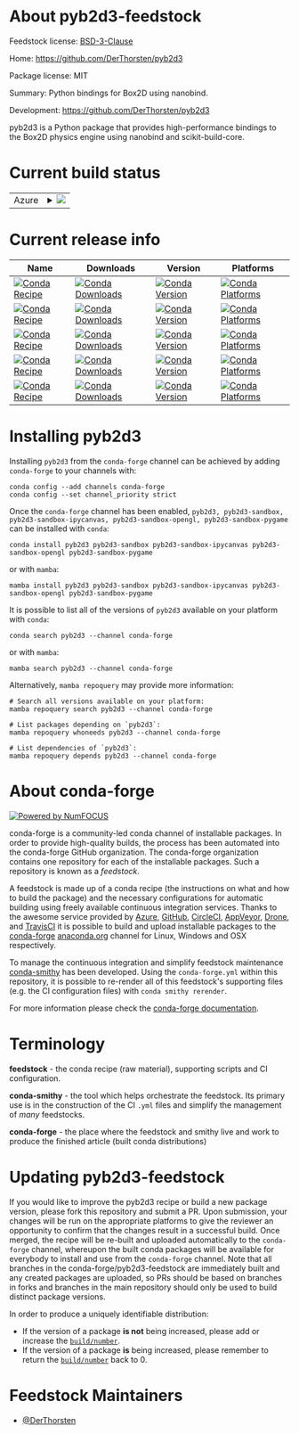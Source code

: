 About pyb2d3-feedstock
======================

Feedstock license: [BSD-3-Clause](https://github.com/conda-forge/pyb2d3-feedstock/blob/main/LICENSE.txt)

Home: https://github.com/DerThorsten/pyb2d3

Package license: MIT

Summary: Python bindings for Box2D using nanobind.

Development: https://github.com/DerThorsten/pyb2d3

pyb2d3 is a Python package that provides high-performance bindings to the Box2D physics engine using nanobind and scikit-build-core.

Current build status
====================


<table>
    
  <tr>
    <td>Azure</td>
    <td>
      <details>
        <summary>
          <a href="https://dev.azure.com/conda-forge/feedstock-builds/_build/latest?definitionId=26345&branchName=main">
            <img src="https://dev.azure.com/conda-forge/feedstock-builds/_apis/build/status/pyb2d3-feedstock?branchName=main">
          </a>
        </summary>
        <table>
          <thead><tr><th>Variant</th><th>Status</th></tr></thead>
          <tbody><tr>
              <td>linux_64</td>
              <td>
                <a href="https://dev.azure.com/conda-forge/feedstock-builds/_build/latest?definitionId=26345&branchName=main">
                  <img src="https://dev.azure.com/conda-forge/feedstock-builds/_apis/build/status/pyb2d3-feedstock?branchName=main&jobName=linux&configuration=linux%20linux_64_" alt="variant">
                </a>
              </td>
            </tr><tr>
              <td>osx_64_python3.10.____cpython</td>
              <td>
                <a href="https://dev.azure.com/conda-forge/feedstock-builds/_build/latest?definitionId=26345&branchName=main">
                  <img src="https://dev.azure.com/conda-forge/feedstock-builds/_apis/build/status/pyb2d3-feedstock?branchName=main&jobName=osx&configuration=osx%20osx_64_python3.10.____cpython" alt="variant">
                </a>
              </td>
            </tr><tr>
              <td>osx_64_python3.11.____cpython</td>
              <td>
                <a href="https://dev.azure.com/conda-forge/feedstock-builds/_build/latest?definitionId=26345&branchName=main">
                  <img src="https://dev.azure.com/conda-forge/feedstock-builds/_apis/build/status/pyb2d3-feedstock?branchName=main&jobName=osx&configuration=osx%20osx_64_python3.11.____cpython" alt="variant">
                </a>
              </td>
            </tr><tr>
              <td>osx_64_python3.12.____cpython</td>
              <td>
                <a href="https://dev.azure.com/conda-forge/feedstock-builds/_build/latest?definitionId=26345&branchName=main">
                  <img src="https://dev.azure.com/conda-forge/feedstock-builds/_apis/build/status/pyb2d3-feedstock?branchName=main&jobName=osx&configuration=osx%20osx_64_python3.12.____cpython" alt="variant">
                </a>
              </td>
            </tr><tr>
              <td>osx_64_python3.9.____cpython</td>
              <td>
                <a href="https://dev.azure.com/conda-forge/feedstock-builds/_build/latest?definitionId=26345&branchName=main">
                  <img src="https://dev.azure.com/conda-forge/feedstock-builds/_apis/build/status/pyb2d3-feedstock?branchName=main&jobName=osx&configuration=osx%20osx_64_python3.9.____cpython" alt="variant">
                </a>
              </td>
            </tr><tr>
              <td>win_64_python3.10.____cpython</td>
              <td>
                <a href="https://dev.azure.com/conda-forge/feedstock-builds/_build/latest?definitionId=26345&branchName=main">
                  <img src="https://dev.azure.com/conda-forge/feedstock-builds/_apis/build/status/pyb2d3-feedstock?branchName=main&jobName=win&configuration=win%20win_64_python3.10.____cpython" alt="variant">
                </a>
              </td>
            </tr><tr>
              <td>win_64_python3.11.____cpython</td>
              <td>
                <a href="https://dev.azure.com/conda-forge/feedstock-builds/_build/latest?definitionId=26345&branchName=main">
                  <img src="https://dev.azure.com/conda-forge/feedstock-builds/_apis/build/status/pyb2d3-feedstock?branchName=main&jobName=win&configuration=win%20win_64_python3.11.____cpython" alt="variant">
                </a>
              </td>
            </tr><tr>
              <td>win_64_python3.12.____cpython</td>
              <td>
                <a href="https://dev.azure.com/conda-forge/feedstock-builds/_build/latest?definitionId=26345&branchName=main">
                  <img src="https://dev.azure.com/conda-forge/feedstock-builds/_apis/build/status/pyb2d3-feedstock?branchName=main&jobName=win&configuration=win%20win_64_python3.12.____cpython" alt="variant">
                </a>
              </td>
            </tr><tr>
              <td>win_64_python3.9.____cpython</td>
              <td>
                <a href="https://dev.azure.com/conda-forge/feedstock-builds/_build/latest?definitionId=26345&branchName=main">
                  <img src="https://dev.azure.com/conda-forge/feedstock-builds/_apis/build/status/pyb2d3-feedstock?branchName=main&jobName=win&configuration=win%20win_64_python3.9.____cpython" alt="variant">
                </a>
              </td>
            </tr>
          </tbody>
        </table>
      </details>
    </td>
  </tr>
</table>

Current release info
====================

| Name | Downloads | Version | Platforms |
| --- | --- | --- | --- |
| [![Conda Recipe](https://img.shields.io/badge/recipe-pyb2d3-green.svg)](https://anaconda.org/conda-forge/pyb2d3) | [![Conda Downloads](https://img.shields.io/conda/dn/conda-forge/pyb2d3.svg)](https://anaconda.org/conda-forge/pyb2d3) | [![Conda Version](https://img.shields.io/conda/vn/conda-forge/pyb2d3.svg)](https://anaconda.org/conda-forge/pyb2d3) | [![Conda Platforms](https://img.shields.io/conda/pn/conda-forge/pyb2d3.svg)](https://anaconda.org/conda-forge/pyb2d3) |
| [![Conda Recipe](https://img.shields.io/badge/recipe-pyb2d3--sandbox-green.svg)](https://anaconda.org/conda-forge/pyb2d3-sandbox) | [![Conda Downloads](https://img.shields.io/conda/dn/conda-forge/pyb2d3-sandbox.svg)](https://anaconda.org/conda-forge/pyb2d3-sandbox) | [![Conda Version](https://img.shields.io/conda/vn/conda-forge/pyb2d3-sandbox.svg)](https://anaconda.org/conda-forge/pyb2d3-sandbox) | [![Conda Platforms](https://img.shields.io/conda/pn/conda-forge/pyb2d3-sandbox.svg)](https://anaconda.org/conda-forge/pyb2d3-sandbox) |
| [![Conda Recipe](https://img.shields.io/badge/recipe-pyb2d3--sandbox--ipycanvas-green.svg)](https://anaconda.org/conda-forge/pyb2d3-sandbox-ipycanvas) | [![Conda Downloads](https://img.shields.io/conda/dn/conda-forge/pyb2d3-sandbox-ipycanvas.svg)](https://anaconda.org/conda-forge/pyb2d3-sandbox-ipycanvas) | [![Conda Version](https://img.shields.io/conda/vn/conda-forge/pyb2d3-sandbox-ipycanvas.svg)](https://anaconda.org/conda-forge/pyb2d3-sandbox-ipycanvas) | [![Conda Platforms](https://img.shields.io/conda/pn/conda-forge/pyb2d3-sandbox-ipycanvas.svg)](https://anaconda.org/conda-forge/pyb2d3-sandbox-ipycanvas) |
| [![Conda Recipe](https://img.shields.io/badge/recipe-pyb2d3--sandbox--opengl-green.svg)](https://anaconda.org/conda-forge/pyb2d3-sandbox-opengl) | [![Conda Downloads](https://img.shields.io/conda/dn/conda-forge/pyb2d3-sandbox-opengl.svg)](https://anaconda.org/conda-forge/pyb2d3-sandbox-opengl) | [![Conda Version](https://img.shields.io/conda/vn/conda-forge/pyb2d3-sandbox-opengl.svg)](https://anaconda.org/conda-forge/pyb2d3-sandbox-opengl) | [![Conda Platforms](https://img.shields.io/conda/pn/conda-forge/pyb2d3-sandbox-opengl.svg)](https://anaconda.org/conda-forge/pyb2d3-sandbox-opengl) |
| [![Conda Recipe](https://img.shields.io/badge/recipe-pyb2d3--sandbox--pygame-green.svg)](https://anaconda.org/conda-forge/pyb2d3-sandbox-pygame) | [![Conda Downloads](https://img.shields.io/conda/dn/conda-forge/pyb2d3-sandbox-pygame.svg)](https://anaconda.org/conda-forge/pyb2d3-sandbox-pygame) | [![Conda Version](https://img.shields.io/conda/vn/conda-forge/pyb2d3-sandbox-pygame.svg)](https://anaconda.org/conda-forge/pyb2d3-sandbox-pygame) | [![Conda Platforms](https://img.shields.io/conda/pn/conda-forge/pyb2d3-sandbox-pygame.svg)](https://anaconda.org/conda-forge/pyb2d3-sandbox-pygame) |

Installing pyb2d3
=================

Installing `pyb2d3` from the `conda-forge` channel can be achieved by adding `conda-forge` to your channels with:

```
conda config --add channels conda-forge
conda config --set channel_priority strict
```

Once the `conda-forge` channel has been enabled, `pyb2d3, pyb2d3-sandbox, pyb2d3-sandbox-ipycanvas, pyb2d3-sandbox-opengl, pyb2d3-sandbox-pygame` can be installed with `conda`:

```
conda install pyb2d3 pyb2d3-sandbox pyb2d3-sandbox-ipycanvas pyb2d3-sandbox-opengl pyb2d3-sandbox-pygame
```

or with `mamba`:

```
mamba install pyb2d3 pyb2d3-sandbox pyb2d3-sandbox-ipycanvas pyb2d3-sandbox-opengl pyb2d3-sandbox-pygame
```

It is possible to list all of the versions of `pyb2d3` available on your platform with `conda`:

```
conda search pyb2d3 --channel conda-forge
```

or with `mamba`:

```
mamba search pyb2d3 --channel conda-forge
```

Alternatively, `mamba repoquery` may provide more information:

```
# Search all versions available on your platform:
mamba repoquery search pyb2d3 --channel conda-forge

# List packages depending on `pyb2d3`:
mamba repoquery whoneeds pyb2d3 --channel conda-forge

# List dependencies of `pyb2d3`:
mamba repoquery depends pyb2d3 --channel conda-forge
```


About conda-forge
=================

[![Powered by
NumFOCUS](https://img.shields.io/badge/powered%20by-NumFOCUS-orange.svg?style=flat&colorA=E1523D&colorB=007D8A)](https://numfocus.org)

conda-forge is a community-led conda channel of installable packages.
In order to provide high-quality builds, the process has been automated into the
conda-forge GitHub organization. The conda-forge organization contains one repository
for each of the installable packages. Such a repository is known as a *feedstock*.

A feedstock is made up of a conda recipe (the instructions on what and how to build
the package) and the necessary configurations for automatic building using freely
available continuous integration services. Thanks to the awesome service provided by
[Azure](https://azure.microsoft.com/en-us/services/devops/), [GitHub](https://github.com/),
[CircleCI](https://circleci.com/), [AppVeyor](https://www.appveyor.com/),
[Drone](https://cloud.drone.io/welcome), and [TravisCI](https://travis-ci.com/)
it is possible to build and upload installable packages to the
[conda-forge](https://anaconda.org/conda-forge) [anaconda.org](https://anaconda.org/)
channel for Linux, Windows and OSX respectively.

To manage the continuous integration and simplify feedstock maintenance
[conda-smithy](https://github.com/conda-forge/conda-smithy) has been developed.
Using the ``conda-forge.yml`` within this repository, it is possible to re-render all of
this feedstock's supporting files (e.g. the CI configuration files) with ``conda smithy rerender``.

For more information please check the [conda-forge documentation](https://conda-forge.org/docs/).

Terminology
===========

**feedstock** - the conda recipe (raw material), supporting scripts and CI configuration.

**conda-smithy** - the tool which helps orchestrate the feedstock.
                   Its primary use is in the construction of the CI ``.yml`` files
                   and simplify the management of *many* feedstocks.

**conda-forge** - the place where the feedstock and smithy live and work to
                  produce the finished article (built conda distributions)


Updating pyb2d3-feedstock
=========================

If you would like to improve the pyb2d3 recipe or build a new
package version, please fork this repository and submit a PR. Upon submission,
your changes will be run on the appropriate platforms to give the reviewer an
opportunity to confirm that the changes result in a successful build. Once
merged, the recipe will be re-built and uploaded automatically to the
`conda-forge` channel, whereupon the built conda packages will be available for
everybody to install and use from the `conda-forge` channel.
Note that all branches in the conda-forge/pyb2d3-feedstock are
immediately built and any created packages are uploaded, so PRs should be based
on branches in forks and branches in the main repository should only be used to
build distinct package versions.

In order to produce a uniquely identifiable distribution:
 * If the version of a package **is not** being increased, please add or increase
   the [``build/number``](https://docs.conda.io/projects/conda-build/en/latest/resources/define-metadata.html#build-number-and-string).
 * If the version of a package **is** being increased, please remember to return
   the [``build/number``](https://docs.conda.io/projects/conda-build/en/latest/resources/define-metadata.html#build-number-and-string)
   back to 0.

Feedstock Maintainers
=====================

* [@DerThorsten](https://github.com/DerThorsten/)

